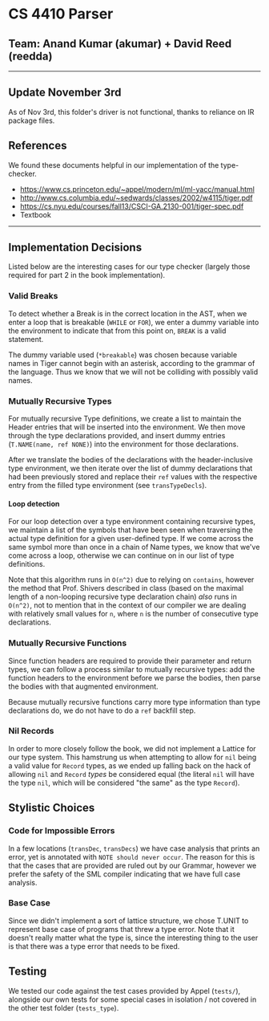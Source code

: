# CS 4410 Parser
## Team: Anand Kumar (akumar) + David Reed (reedda)

---

## Update November 3rd

As of Nov 3rd, this folder's driver is not functional, thanks to reliance on IR
package files.

## References

We found these documents helpful in our implementation of the type-checker.
* https://www.cs.princeton.edu/~appel/modern/ml/ml-yacc/manual.html
* http://www.cs.columbia.edu/~sedwards/classes/2002/w4115/tiger.pdf
* https://cs.nyu.edu/courses/fall13/CSCI-GA.2130-001/tiger-spec.pdf
* Textbook

---

## Implementation Decisions

Listed below are the interesting cases for our type checker (largely those
required for part 2 in the book implementation).

### Valid Breaks

To detect whether a Break is in the correct location in the AST, when we enter
a loop that is breakable (`WHILE` or `FOR`), we enter a dummy variable into the
environment to indicate that from this point on, `BREAK` is a valid statement.

The dummy variable used (`*breakable`) was chosen because variable names in Tiger
cannot begin with an asterisk, according to the grammar of the language. Thus we
know that we will not be colliding with possibly valid names.

### Mutually Recursive Types

For mutually recursive Type definitions, we create a list to maintain the Header
entries that will be inserted into the environment. We then move through the
type declarations provided, and insert dummy entries (`T.NAME(name, ref NONE)`)
into the environment for those declarations.

After we translate the bodies of the declarations with the header-inclusive type
environment, we then iterate over the list of dummy declarations that had been
previously stored and replace their `ref` values with the respective entry from
the filled type environment (see `transTypeDecls`).

#### Loop detection

For our loop detection over a type environment containing recursive types, we
maintain a list of the symbols that have been seen when traversing the actual
type definition for a given user-defined type. If we come across the same symbol
more than once in a chain of Name types, we know that we've come across a loop,
otherwise we can continue on in our list of type definitions.

Note that this algorithm runs in `O(n^2)` due to relying on `contains`, however
the method that Prof. Shivers described in class (based on the maximal length of
a non-looping recursive type declaration chain) _also_ runs in `O(n^2)`, not to
mention that in the context of our compiler we are dealing with relatively small
values for `n`, where `n` is the number of consecutive type declarations.

### Mutually Recursive Functions

Since function headers are required to provide their parameter and return types,
we can follow a process similar to mutually recursive types: add the function
headers to the environment before we parse the bodies, then parse the bodies with
that augmented environment.

Because mutually recursive functions carry more type information than type
declarations do, we do not have to do a `ref` backfill step.

### Nil Records

In order to more closely follow the book, we did not implement a Lattice for
our type system. This hamstrung us when attempting to allow for `nil` being a
valid value for `Record` types, as we ended up falling back on the hack of
allowing `nil` and `Record` _types_ be considered equal (the literal `nil` will
 have the type `nil`, which will be considered "the same" as the type `Record`).

## Stylistic Choices

### Code for Impossible Errors

 In a few locations (`transDec`, `transDecs`) we have case analysis that prints
 an error, yet is annotated with `NOTE should never occur`. The reason for this
 is that the cases that are provided are ruled out by our Grammar, however we
 prefer the safety of the SML compiler indicating that we have full case analysis.

### Base Case
Since we didn't implement a sort of lattice structure, we chose T.UNIT to represent
base case of programs that threw a type error. Note that it doesn't really matter
what the type is, since the interesting thing to the user is that there was a type error
that needs to be fixed.

## Testing

We tested our code against the test cases provided by Appel (`tests/`), alongside
our own tests for some special cases in isolation / not covered in the other test
folder (`tests_type`).
